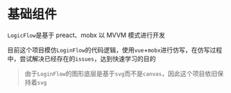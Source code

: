 # 基础组件

`LogicFlow`是基于 preact、mobx 以 MVVM 模式进行开发

目前这个项目模仿`LoginFlow`的代码逻辑，使用`vue`+`mobx`进行仿写，在仿写过程中，尝试解决已经存在的`issues`，达到快速学习的目的

> 由于`LoginFlow`的图形底层是基于`svg`而不是`canvas`，因此这个项目依旧保持着`svg`




